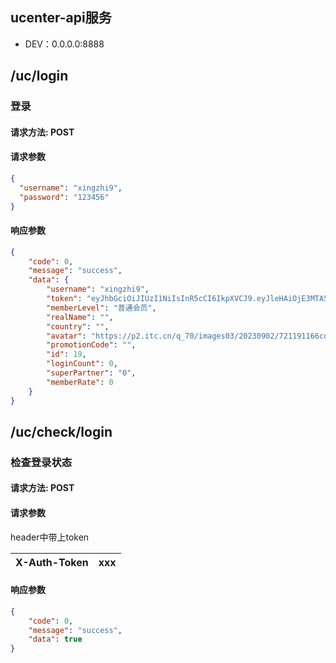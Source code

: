 ## ucenter-api服务

- DEV：0.0.0.0:8888

## /uc/login

### 登录

#### 请求方法: POST

#### 请求参数

```json
{
  "username": "xingzhi9",
  "password": "123456"
}
```

#### 响应参数

```json
{
    "code": 0,
    "message": "success",
    "data": {
        "username": "xingzhi9",
        "token": "eyJhbGciOiJIUzI1NiIsInR5cCI6IkpXVCJ9.eyJleHAiOjE3MTA5MDE4NDgsImlhdCI6MTcxMDI5NzA0OCwidXNlcklkIjoxOX0.OiYsqIp5i7AUmmf00ZrqITp-8maeJfE0fntndDjGqic",
        "memberLevel": "普通会员",
        "realName": "",
        "country": "",
        "avatar": "https://p2.itc.cn/q_70/images03/20230902/721191166cd2465c9db74d5b52a3e7bc.png",
        "promotionCode": "",
        "id": 19,
        "loginCount": 0,
        "superPartner": "0",
        "memberRate": 0
    }
}
```


## /uc/check/login

### 检查登录状态

#### 请求方法: POST

#### 请求参数

header中带上token

| X-Auth-Token | xxx  |
| ------------ | ---- |



#### 响应参数

```json
{
    "code": 0,
    "message": "success",
    "data": true
}
```